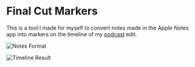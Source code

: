 
# Final Cut Markers
This is a tool I made for myself to convert notes made in the Apple Notes app into markers on the timeline of my [podcast](https://grandpodcast.com) edit.

![Notes Format](".docs/notes.png")

![Timeline Result]("./docs/timeline.png")
